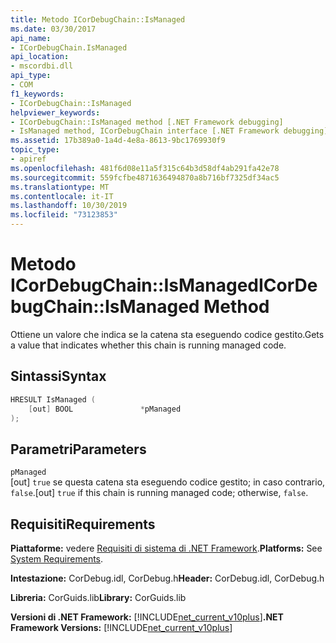 ```yaml
---
title: Metodo ICorDebugChain::IsManaged
ms.date: 03/30/2017
api_name:
- ICorDebugChain.IsManaged
api_location:
- mscordbi.dll
api_type:
- COM
f1_keywords:
- ICorDebugChain::IsManaged
helpviewer_keywords:
- ICorDebugChain::IsManaged method [.NET Framework debugging]
- IsManaged method, ICorDebugChain interface [.NET Framework debugging]
ms.assetid: 17b389a0-1a4d-4e8a-8613-9bc1769930f9
topic_type:
- apiref
ms.openlocfilehash: 481f6d08e11a5f315c64b3d58df4ab291fa42e78
ms.sourcegitcommit: 559fcfbe4871636494870a8b716bf7325df34ac5
ms.translationtype: MT
ms.contentlocale: it-IT
ms.lasthandoff: 10/30/2019
ms.locfileid: "73123853"
---
```

# <a name="icordebugchainismanaged-method"></a><span data-ttu-id="e139c-102">Metodo ICorDebugChain::IsManaged</span><span class="sxs-lookup"><span data-stu-id="e139c-102">ICorDebugChain::IsManaged Method</span></span>
<span data-ttu-id="e139c-103">Ottiene un valore che indica se la catena sta eseguendo codice gestito.</span><span class="sxs-lookup"><span data-stu-id="e139c-103">Gets a value that indicates whether this chain is running managed code.</span></span>  
  
## <a name="syntax"></a><span data-ttu-id="e139c-104">Sintassi</span><span class="sxs-lookup"><span data-stu-id="e139c-104">Syntax</span></span>  
  
```cpp  
HRESULT IsManaged (  
    [out] BOOL               *pManaged  
);  
```  
  
## <a name="parameters"></a><span data-ttu-id="e139c-105">Parametri</span><span class="sxs-lookup"><span data-stu-id="e139c-105">Parameters</span></span>  
 `pManaged`  
 <span data-ttu-id="e139c-106">[out] `true` se questa catena sta eseguendo codice gestito; in caso contrario, `false`.</span><span class="sxs-lookup"><span data-stu-id="e139c-106">[out] `true` if this chain is running managed code; otherwise, `false`.</span></span>  
  
## <a name="requirements"></a><span data-ttu-id="e139c-107">Requisiti</span><span class="sxs-lookup"><span data-stu-id="e139c-107">Requirements</span></span>  
 <span data-ttu-id="e139c-108">**Piattaforme:** vedere [Requisiti di sistema di .NET Framework](../../../../docs/framework/get-started/system-requirements.md).</span><span class="sxs-lookup"><span data-stu-id="e139c-108">**Platforms:** See [System Requirements](../../../../docs/framework/get-started/system-requirements.md).</span></span>  
  
 <span data-ttu-id="e139c-109">**Intestazione:** CorDebug.idl, CorDebug.h</span><span class="sxs-lookup"><span data-stu-id="e139c-109">**Header:** CorDebug.idl, CorDebug.h</span></span>  
  
 <span data-ttu-id="e139c-110">**Libreria:** CorGuids.lib</span><span class="sxs-lookup"><span data-stu-id="e139c-110">**Library:** CorGuids.lib</span></span>  
  
 <span data-ttu-id="e139c-111">**Versioni di .NET Framework:** [!INCLUDE[net_current_v10plus](../../../../includes/net-current-v10plus-md.md)]</span><span class="sxs-lookup"><span data-stu-id="e139c-111">**.NET Framework Versions:** [!INCLUDE[net_current_v10plus](../../../../includes/net-current-v10plus-md.md)]</span></span>
